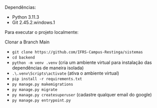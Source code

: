 Dependências:
- Python 3.11.3
- Git 2.45.2.windows.1

Para executar o projeto localmente:

Clonar a Branch Main

- ```git clone https://github.com/IFRS-Campus-Restinga/sistemas```
- ```cd backend```
- ```python -m venv .venv``` (cria um ambiente virtual para instalação das dependências de maneira isolada)
- ```.\.venv\Scripts\activate``` (ativa o ambiente virtual)
- ```pip install -r requirements.txt```
- ```py manage.py makemigrations```
- ```py manage.py migrate```
- ```py manage.py createsuperuser``` (cadastre qualquer email do google)
- ```py manage.py entrypoint.py```

